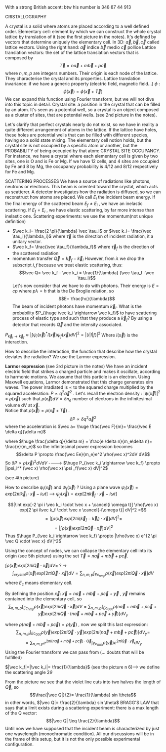 With a strong British accent:
btw his number is 348 87 44 913

CRISTALLOGRAPHY

A crystal is a solid where atoms are placed according to a well defined order. 
Elementary cell: element by which we can construct the whole crystal lattice by translation of it
(see the first picture in the notes). It's defined by vectors that determine uniquely the elementary cell. In 3D: $\vec a, \vec b, \vec c$ called lattice vectors. Using the right hand:
$\vec a$ indice
$\vec b$ medio
$\vec c$ pollice
Lattice translation vectors: the set of the lattice translation vectors that is composed by $$\vec T = n\vec a+m\vec b+ p \vec c$$ where $n,m,p$ are integers numbers. Their origin is each node of the lattice. They characterise the crystal and its properties.
Lattice translation invariance: if we have  a generic property (electric field, magnetic field...) $\phi$ :
$$\phi(\vec x)= \phi(\vec x + \vec T)$$
We can expand this function using Fourier transform, but we will not dive into this topic in detail.
Crystal site: a position in the crystal that can be filled by an atom. It's seen as a potential well, so a crystal is an object composed as a cluster of sites, that are potential wells.  (see 2nd picture in the notes).

Let's clarify that perfect crystals nearly do not exist, so we have in reality a quite different arrangement of atoms in the lattice. If the lattice have holes, these holes are potential wells that can be filled with different species, having so a solid state mixing. The elementary cell notion holds, but the crystal site is not occupied by a specific atom or another, but the PROBABILITY of being occupied by that atom: CRYSTAL SITE OCCUPANCY. For instance, we have a crystal where each elementary cell is given by two sites, one is O and is Fe or Mg. If we have 12 cells, and 4 sites are occupied by Fe and 8 by Mg, the occupancy probability is $4/12$ and $8/12$ respectively for Fe and Mg. 

SCATTERING PROCESSES
We have a source of radiations like photons, neutrons or electrons. This beam is oriented toward the crystal, which acts as scatterer. A detector investigates how the radiation is diffused, so we can reconstruct how atoms are placed. We call $E_i$ the incident beam energy. If the final energy of the scattered beam $E_f \not= E_i$ , we have an inelastic scattering.  If $E_f = E_i$ , we have elastic scattering, by far more intense than inelastic one. 
Scattering experiments: 
we use the momentum(not unique definition)
- $\vec k_i= \frac{2 \pi}{\lambda} \vec \tau_i$ or $\vec k_i= \frac{\vec \tau_i}{\lambda_i}$ where $\vec \tau$ is the direction of incident radiation, it a unitary vector.
- $\vec k_f= \frac{\vec \tau_f}{\lambda_f}$ where $\vec \tau_f$ is the direction of the scattered radiation
- momentum transfer $\vec Q= \vec k_f - \vec k_i$
However, from $\lambda$ we drop the subscript $i,f$ because we treat elastic scattering, thus: $$\vec Q= \vec k_f - \vec k_i = \frac{1}{\lambda} (\vec \tau_f -\vec \tau_i)$$
Let's now consider that we have to do with photons. Their energy is $E= cp$ where $p \lambda = h$ that is the De Broglie relation, so $$E= \frac{hc}{\lambda}$$
The beam of incident photons have momentum $\vec k_i$. What is the probability $P_{\huge \vec k_i \rightarrow \vec k_f}$ to have scattering process of elastic type and such that they produce a $\vec k_f$? By using  a detector that records $\vec Q$ and the intensity associated. 

$P_{\vec k_i \rightarrow \vec k_f} \approx |\int \psi_i(\vec x) ^* I(\vec x) \psi_f(\vec x) dV|^2 =|\langle i | I | f \rangle|^2$ Where $I(\vec x)$ is the interaction.

How to describe the interaction, the function that describe how the crystal deviates the radiation? We use the Larmor expression.

**Larmor expression**
(see 3rd picture in the notes)
We have an incident electric field that strikes a charged particle and makes it oscillate, according to harmonic motions. We assume that this particle is an electron. Using Maxwell equations, Larmor demonstrated that this charge generates elm waves. The power irradiated is $\propto$ to the squared charge multiplied by the squared acceleration: $P \propto q^2 \vec a^2$ .
Let's recall the electron density : |$\psi(\vec x)$|$^2$ = $\rho(\vec x)$ such that $\rho(\vec x) dV = \delta n_e$ number of electrons in the infinitesimal volume dV at $\vec x$.  
Notice that $\rho(\vec x)= \rho(\vec x+ \vec T)$ .
$$\delta P \propto \delta q^2 \vec a^2$$
where the acceleration is $\vec a= \huge \frac{\vec F}{m}= \frac{\vec E \delta q}{\delta m}$ 

where $\huge \frac{\delta q}{\delta m} = \frac{e \delta n}{m_e\delta n}= \frac{e}{m_e}$ so the infinitesimal power expression becomes $$\delta P \propto \frac{\vec Ee}{m_e}e^2 \rho(\vec x)^2dV dV$$
So $\delta P \propto \rho(\vec x)^2 dV dV$ ----> $\huge P_{\vec k_i \rightarrow \vec k_f} \propto |\psi_i^* (\vec x) \rho(\vec x) \psi _f(\vec x) dV|^2$ 

(see 4th picture)

How to describe $\psi_i(\vec x)$ and $\psi_f (\vec x)$ ?
Using a plane wave $\psi_i(\vec x) = exp[2 \pi i \vec k_i \cdot \vec x -i\omega t]$ --> $\psi_f(\vec x) = exp[2 \pi \vec k_f \cdot \vec x -i\omega t]$ 


$$|\int exp[-2 \pi i \vec k_i \cdot \vec x + \cancel{i \omega t}] \rho(\vec x) exp[2 \pi i\vec k_f \cdot \vec x \cancel{-i\omega t}] dV|^2 =$$
$$= | \int\rho(\vec x) exp[2 \pi i(\vec k_f - \vec k_i)\cdot \vec x ] dV|^2= $$
$$ =  | \int \rho(\vec x) exp[2 \pi  \vec Q\cdot \vec x] dV|^2$$Thus $\huge P_{\vec k_i \rightarrow \vec k_f} \propto |\rho(\vec x) e^{2 \pi \vec Q \cdot \vec x} dV|^2$ 

Using the concept of nodes, we can collapse the elementary cell into its origin (see 5th picture) using the set $\vec T=n\vec a+m\vec b+ p \vec c$.

$\int \rho(\vec x) exp[2 \pi i \vec Q\cdot \vec x] dV$= ? $\rightarrow$ 
$$ \int_{crystal} \rho(\vec x) exp[2 \pi i \vec Q\cdot \vec x] dV= \sum_{n,m,p} \int_{Ec_{nmp}} \rho(\vec x) exp[2 \pi i \vec Q\cdot \vec x] dV$$
where $E_c$ means elementary cell.

By defining the position $\vec x$:
$\vec x = n\vec a+m\vec b+ p \vec c + \vec y$ , $\vec y$ remains contained into the elementary cell, so 
$$\sum_{n,m,p} \int_{Ec_{nmp}} \rho(\vec x) exp[2 \pi i \vec Q\cdot \vec x] dV = \sum_{n,m,p} \int_{Ec_{000}} \rho (n \vec a+m\vec b+ p \vec c + \vec y) exp[2 \pi i \vec Q\cdot (n\vec a+m\vec b+ p \vec c + \vec y)] dV_y$$

where $\rho (n \vec a+m\vec b+ p \vec c) = \rho(\vec y)$ , now we split this last expression: $$\sum_{n,m,p} \int_{Ec_{000}} \rho (\vec y) exp[2 \pi i \vec Q\cdot \vec y] exp[2 \pi i(n\vec a+m\vec b+ p \vec c)] dV_y=$$
$$= \sum_{n,m,p} e^{2 \pi i(n\vec a+m\vec b+ p \vec c)\cdot \vec Q} \int_{Ec_{000}} \rho (\vec y) e^{2 \pi i \vec Q\cdot \vec y}  dV_y$$
Using the Fourier transform we can pass from (... doubts that will be fulfilled)

$|\vec k_f|=|\vec k_i|= \frac{1}{\lambda}$ (see the picture n 6)--> we define the scattering angle $2\theta$ 

From the picture we see that the violet line cuts into two halves the length of $\vec Q$, so $$\frac{|\vec Q|}{2}= \frac{1}{\lambda} sin \theta$$
in other words, $|\vec Q|= \frac{2}{\lambda} sin \theta$ BRAGG'S LAW that says that a limit exists during a scattering experiment: there is a max length of the Q vector: $$|\vec Q| \leq \frac{2}{\lambda}$$
Until now we have supposed that the incident beam is characterized by just one wavelength (monochromatic condition). All our discussions will be in the frame of this setup, but it is not the only possible experimental configuration.